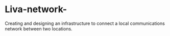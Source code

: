 # Liva-network-
Creating and designing an infrastructure to connect a local communications network between two locations.
